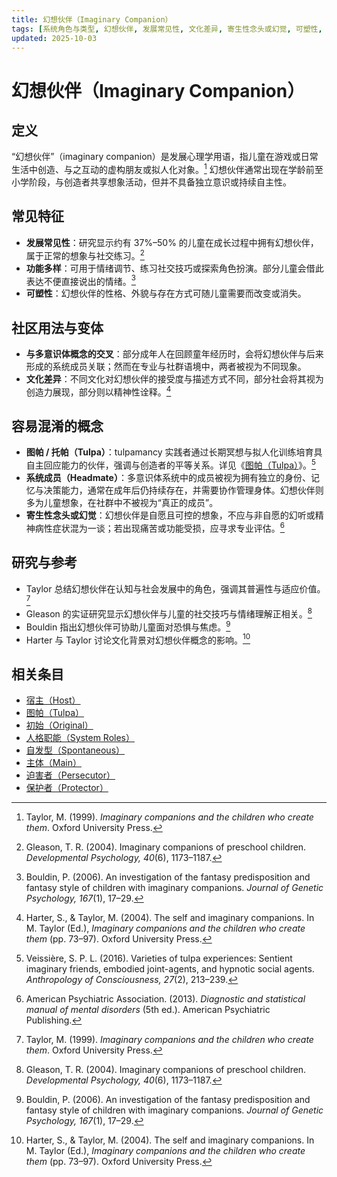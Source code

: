 ```yaml
---
title: 幻想伙伴（Imaginary Companion）
tags: [系统角色与类型, 幻想伙伴, 发展常见性, 文化差异, 寄生性念头或幻觉, 可塑性, 功能多样, 与多意识体概念的交叉]
updated: 2025-10-03
---
```


# 幻想伙伴（Imaginary Companion）

## 定义

“幻想伙伴”（imaginary companion）是发展心理学用语，指儿童在游戏或日常生活中创造、与之互动的虚构朋友或拟人化对象。[^taylor1999] 幻想伙伴通常出现在学龄前至小学阶段，与创造者共享想象活动，但并不具备独立意识或持续自主性。

## 常见特征

- **发展常见性**：研究显示约有 37%–50% 的儿童在成长过程中拥有幻想伙伴，属于正常的想象与社交练习。[^gleason2004]
- **功能多样**：可用于情绪调节、练习社交技巧或探索角色扮演。部分儿童会借此表达不便直接说出的情绪。[^bouldin2006]
- **可塑性**：幻想伙伴的性格、外貌与存在方式可随儿童需要而改变或消失。

## 社区用法与变体

- **与多意识体概念的交叉**：部分成年人在回顾童年经历时，会将幻想伙伴与后来形成的系统成员关联；然而在专业与社群语境中，两者被视为不同现象。
- **文化差异**：不同文化对幻想伙伴的接受度与描述方式不同，部分社会将其视为创造力展现，部分则以精神性诠释。[^harter2004]

## 容易混淆的概念

- **图帕 / 托帕（Tulpa）**：tulpamancy 实践者通过长期冥想与拟人化训练培育具自主回应能力的伙伴，强调与创造者的平等关系。详见《[图帕（Tulpa）](entries/Tulpa.md)》。[^veissiere2016]
- **系统成员（Headmate）**：多意识体系统中的成员被视为拥有独立的身份、记忆与决策能力，通常在成年后仍持续存在，并需要协作管理身体。幻想伙伴则多为儿童想象，在社群中不被视为“真正的成员”。
- **寄生性念头或幻觉**：幻想伙伴是自愿且可控的想象，不应与非自愿的幻听或精神病性症状混为一谈；若出现痛苦或功能受损，应寻求专业评估。[^americanpsychiatric2013]

## 研究与参考

- Taylor 总结幻想伙伴在认知与社会发展中的角色，强调其普遍性与适应价值。[^taylor1999]
- Gleason 的实证研究显示幻想伙伴与儿童的社交技巧与情绪理解正相关。[^gleason2004]
- Bouldin 指出幻想伙伴可协助儿童面对恐惧与焦虑。[^bouldin2006]
- Harter 与 Taylor 讨论文化背景对幻想伙伴概念的影响。[^harter2004]

[^taylor1999]: Taylor, M. (1999). *Imaginary companions and the children who create them*. Oxford University Press.
[^gleason2004]: Gleason, T. R. (2004). Imaginary companions of preschool children. *Developmental Psychology, 40*(6), 1173–1187.
[^bouldin2006]: Bouldin, P. (2006). An investigation of the fantasy predisposition and fantasy style of children with imaginary companions. *Journal of Genetic Psychology, 167*(1), 17–29.
[^harter2004]: Harter, S., & Taylor, M. (2004). The self and imaginary companions. In M. Taylor (Ed.), *Imaginary companions and the children who create them* (pp. 73–97). Oxford University Press.
[^veissiere2016]: Veissière, S. P. L. (2016). Varieties of tulpa experiences: Sentient imaginary friends, embodied joint-agents, and hypnotic social agents. *Anthropology of Consciousness, 27*(2), 213–239.
[^americanpsychiatric2013]: American Psychiatric Association. (2013). *Diagnostic and statistical manual of mental disorders* (5th ed.). American Psychiatric Publishing.

## 相关条目

- [宿主（Host）](/entries/Host.md)
- [图帕（Tulpa）](/entries/Tulpa.md)
- [初始（Original）](/entries/Original.md)
- [人格职能（System Roles）](/entries/System-Roles.md)
- [自发型（Spontaneous）](/entries/Spontaneous.md)
- [主体（Main）](/entries/Main.md)
- [迫害者（Persecutor）](/entries/Persecutor.md)
- [保护者（Protector）](/entries/Protector.md)
